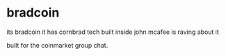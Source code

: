 # bradcoin
its bradcoin 
it has cornbrad tech built inside
john mcafee is raving about it

built for the coinmarket group chat. 
